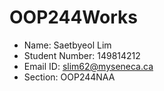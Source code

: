 # OOP244Works
- Name: Saetbyeol Lim
- Student Number: 149814212
- Email ID: slim62@myseneca.ca
- Section: OOP244NAA

